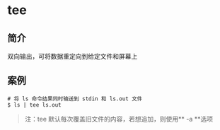 # tee
## 简介
双向输出，可将数据重定向到给定文件和屏幕上

## 案例
```
# 将 ls 命令结果同时输送到 stdin 和 ls.out 文件
$ ls | tee ls.out
```

> 注：tee 默认每次覆盖旧文件的内容，若想追加，则使用** -a **选项